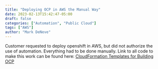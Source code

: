 ```yaml
---
title: "Deploying OCP in AWS the Manual Way"
date: 2023-02-13T15:42:47-05:00
draft: false
categories: ["Automation", "Public Cloud"]
tags: ["AWS"]
author: "Mark DeNeve"
---
```


Customer requested to deploy openshift in AWS, but did not authorize the use of automation. Everything had to be done manually. Link to all code to make this work can be found here: [CloudFormation Templates for Building OCP](https://github.com/rh-telco-tigers/ocpcfbuild)
